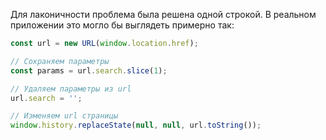 Для лаконичности проблема была решена одной строкой. В реальном приложении это могло бы выглядеть примерно так:

```javascript
const url = new URL(window.location.href);

// Сохраняем параметры
const params = url.search.slice(1);

// Удаляем параметры из url
url.search = '';

// Изменяем url страницы
window.history.replaceState(null, null, url.toString());

```
